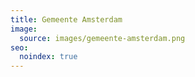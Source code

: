 ```yaml
---
title: Gemeente Amsterdam
image:
  source: images/gemeente-amsterdam.png
seo:
  noindex: true
---
```

